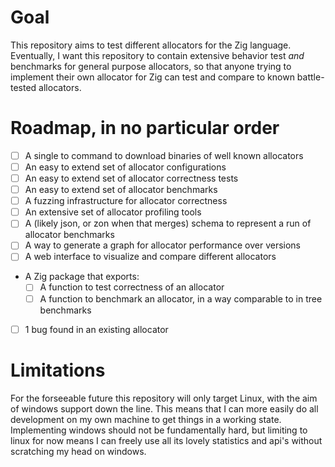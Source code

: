 # Goal

This repository aims to test different allocators for the Zig language. Eventually, I want this repository to contain extensive behavior test _and_ benchmarks for general purpose allocators, so that anyone trying to implement their own allocator for Zig can test and compare to known battle-tested allocators.

# Roadmap, in no particular order

- [ ] A single to command to download binaries of well known allocators
- [ ] An easy to extend set of allocator configurations
- [ ] An easy to extend set of allocator correctness tests
- [ ] An easy to extend set of allocator benchmarks
- [ ] A fuzzing infrastructure for allocator correctness
- [ ] An extensive set of allocator profiling tools
- [ ] A (likely json, or zon when that merges) schema to represent a run of allocator benchmarks
- [ ] A way to generate a graph for allocator performance over versions
- [ ] A web interface to visualize and compare different allocators
- A Zig package that exports:
  - [ ] A function to test correctness of an allocator
  - [ ] A function to benchmark an allocator, in a way comparable to in tree benchmarks
- [ ] 1 bug found in an existing allocator

# Limitations

For the forseeable future this repository will only target Linux, with the aim of windows support down the line. This means that I can more easily do all development on my own machine to get things in a working state. Implementing windows should not be fundamentally hard, but limiting to linux for now means I can freely use all its lovely statistics and api's without scratching my head on windows.
